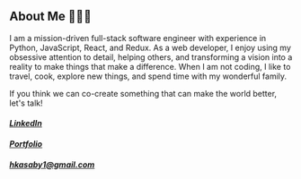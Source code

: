 ## About Me 👩🏻‍💻
I am a mission-driven full-stack software engineer with experience in Python, JavaScript, React, and Redux.
As a web developer, I enjoy using my obsessive attention to detail, helping others, and transforming a vision into a reality to make things that make a difference.
When I am not coding, I like to travel, cook, explore new things, and spend time with my wonderful family.

If you think we can co-create something that can make the world better, let's talk!
#### [*LinkedIn*](https://www.linkedin.com/in/heba-e-3091261b5/)
#### [*Portfolio*](https://heba11-22.github.io/)
#### [*hkasaby1@gmail.com*](hkasaby1@gmail.com)



<!--
**Heba11-22/Heba11-22** is a ✨ _special_ ✨ repository because its `README.md` (this file) appears on your GitHub profile.

Here are some ideas to get you started:

- 🔭 I’m currently working on ...
- 🌱 I’m currently learning ...
- 👯 I’m looking to collaborate on ...
- 🤔 I’m looking for help with ...
- 💬 Ask me about ...
- 📫 How to reach me: ...
- 😄 Pronouns: ...
- ⚡ Fun fact: ...
-->

